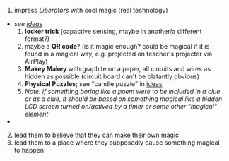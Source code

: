 1. impress *Liberators* with cool magic (real technology)
  * _see [ideas](https://github.com/bobbybee/umbrarum/blob/master/ideas/clue-formats.md#irl)_
    1. **locker trick** (capactive sensing, maybe in another/a different format?)
    2. maybe a **QR code**? (is it magic enough? could be magical if it is found in a magical way, e.g. projected on teacher's projecter via AirPlay)
    3. **Makey Makey** with graphite on a paper, all circuits and wires as hidden as possible (circuit board can't be blatantly obvious)
    4. **Physical Puzzles**; see "candle puzzle" in [ideas](https://github.com/bobbybee/umbrarum/blob/master/ideas/clue-formats.md#irl)
    4. _Note: if something boring like a poem were to be included in a clue or as a clue, it should be based on something magical like a hidden LCD screen turned on/actived by a timer or some other "magical" element_
  * 
2. lead them to believe that they can make their own magic
3. lead them to a place where they supposedly cause something magical to happen
